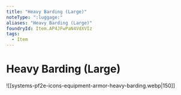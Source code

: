 ```yaml
---
title: "Heavy Barding (Large)"
noteType: ":luggage:"
aliases: "Heavy Barding (Large)"
foundryId: Item.AP4JFwPaN4VdXVIz
tags:
  - Item
---
```


# Heavy Barding (Large)
![[systems-pf2e-icons-equipment-armor-heavy-barding.webp|150]]
